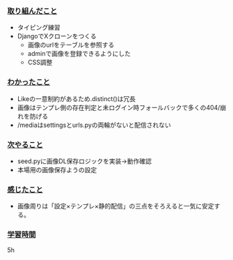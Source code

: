 ### <u>取り組んだこと</u>
- タイピング練習
- DjangoでXクローンをつくる
    - 画像のurlをテーブルを参照する
    - adminで画像を登録できるようにした
    - CSS調整
### <u>わかったこと</u>
- Likeの一意制約があるため.distinct()は冗長
- 画像はテンプレ側の存在判定と未ログイン時フォールバックで多くの404/崩れを防げる
- /mediaはsettingsとurls.pyの両輪がないと配信されない

### <u>次やること</u>
- seed.pyに画像DL保存ロジックを実装→動作確認
- 本場用の画像保存ようの設定

### <u>感じたこと</u>
- 画像周りは「設定×テンプレ×静的配信」の三点をそろえると一気に安定する。

### <u>学習時間</u>
5h
